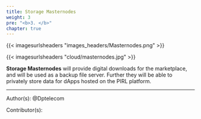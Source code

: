 ```yaml
---
title: Storage Masternodes
weight: 3
pre: "<b>3. </b>"
chapter: true
---
```


{{< imagesurlsheaders "images_headers/Masternodes.png"  >}}


{{< imagesurlsheaders "cloud/masternodes.jpg" >}}



**Storage Masternodes** will provide digital downloads for the marketplace, and will be used as a backup file server. Further they will be able to privately store data for dApps hosted on the PIRL platform.




---
Author(s):
@Dptelecom


Contributor(s):
